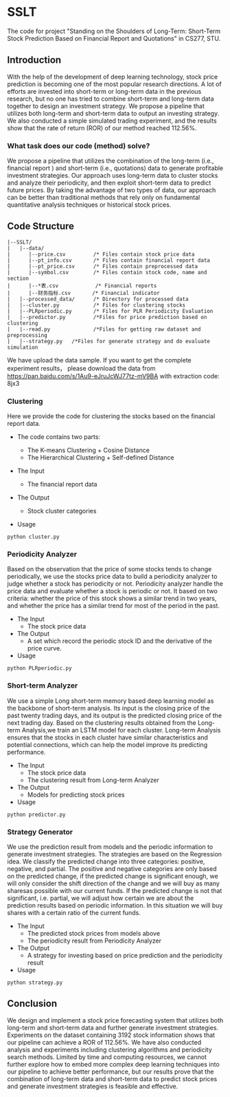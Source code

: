 # SSLT

The code for project "Standing on the Shoulders of Long-Term: Short-Term Stock Prediction Based on Financial Report and Quotations" in CS277, STU.

## Introduction

With the help of the development of deep learning technology, stock price prediction is becoming one of the most popular research directions. A lot of efforts are invested into short-term or long-term data in the previous research, but no one has tried to combine short-term and long-term data together to design an investment strategy. We propose a pipeline that utilizes both long-term and short-term data to output an investing strategy. We also conducted a simple simulated trading experiment, and the results show that the rate of return (ROR) of our method reached 112.56%.

### **What task does our code (method) solve?**

We propose a pipeline that utilizes the combination of the long-term (i.e., financial report ) and short-term (i.e., quotations) data to generate profitable investment strategies. Our approach uses long-term data to cluster stocks and analyze their periodicity, and then exploit short-term data to predict future prices. By taking the advantage of two types of data, our approach can be better than traditional methods that rely only on fundamental quantitative analysis techniques or historical stock prices.

## Code Structure

```
|--SSLT/
|   |--data/
|      |--price.csv 		/* Files contain stock price data
|      |--pt_info.csv 		/* Files contain financial report data
|      |--pt_price.csv 		/* Files contain preprocessed data
|      |--symbol.csv 		/* Files contain stock code, name and section
|      |--*表.csv 			/* Financial reports
|      |--财务指标.csv 		 /* Financial indicator
|   |--processed_data/ 		/* Directory for processed data
|   |--cluster.py 			/* Files for clustering stocks
|   |--PLRperiodic.py 		/* Files for PLR Periodicity Evaluation
|   |--predictor.py 		/*Files for price prediction based on clustering
|   |--read.py 				/*Files for getting raw dataset and preprocessing
|   |--strategy.py   /*Files for generate strategy and do evaluate simulation
```

We have upload the data sample. If you want to get the complete experiment results， please download the data from https://pan.baidu.com/s/1Au9-eJruJcWJ77tz-mV9BA with extraction code: 8jx3

### Clustering

Here we provide the code for clustering the stocks based on the financial report data.

- The code contains two parts:
  - The K-means Clustering + Cosine Distance
  - The Hierarchical Clustering + Self-defined Distance

- The Input
  - The financial report data
- The Output
  - Stock cluster categories
- Usage

```
python cluster.py
```



### Periodicity Analyzer

Based on the observation that the price of some stocks tends to change periodically, we use the stocks price data to build a periodicity analyzer to judge whether a stock has periodicity or not. Periodicity analyzer handle the price data and evaluate whether a stock is periodic or not. It based on two criteria: whether the price of this stock shows a similar trend in two years, and whether the price has a similar trend for most of the period in the past.

- The Input
  - The stock price data
- The Output
  - A set which record the periodic stock ID and the derivative of the price curve.
- Usage

```
python PLRperiodic.py
```



### Short-term Analyzer

We use a simple Long short-term memory based deep learning model as the backbone of short-term analysis. Its input is the closing price of the past twenty trading days, and its output is the predicted closing price of the next trading day. Based on the clustering results obtained from the Long-term Analysis,we train an LSTM model for each cluster. Long-term Analysis ensures that the stocks in each cluster have similar characteristics and potential connections, which can help the model improve its predicting performance.

- The Input
  - The stock price data
  - The clustering result from Long-term Analyzer
- The Output
  - Models for predicting stock prices
- Usage

```
python predictor.py
```



### Strategy Generator

We use the prediction result from models and the periodic information to generate investment strategies. The strategies are based on the Regression idea. We classify the predicted change into three categories: positive, negative, and partial. The positive and negative categories are only based on the predicted change, if the predicted change is significant enough, we will only consider the shift direction of the change and we will buy as many sharesas possible with our current funds. 
If the predicted change is not that significant, i.e. partial, we will adjust how certain we are about the prediction results based on periodic information. In this situation we will buy shares with a certain ratio of the current funds.

- The Input
  - The predicted stock prices from models above
  - The periodicity result from Periodicity Analyzer
- The Output
  - A strategy for investing based on price prediction and the periodicity result
- Usage

```
python strategy.py
```



## Conclusion

We design and implement a stock price forecasting system that utilizes both long-term and short-term data and further generate investment strategies. Experiments on the dataset containing 3192 stock information shows that our pipeline can achieve a ROR of 112.56%. We have also conducted analysis and experiments including clustering algorithms and periodicity search methods. Limited by time and computing resources, we cannot further explore how to embed more complex deep learning techniques into our pipeline to achieve better performance, but our results prove that the combination of long-term data and short-term data to predict stock prices and generate investment strategies is feasible and effective.
